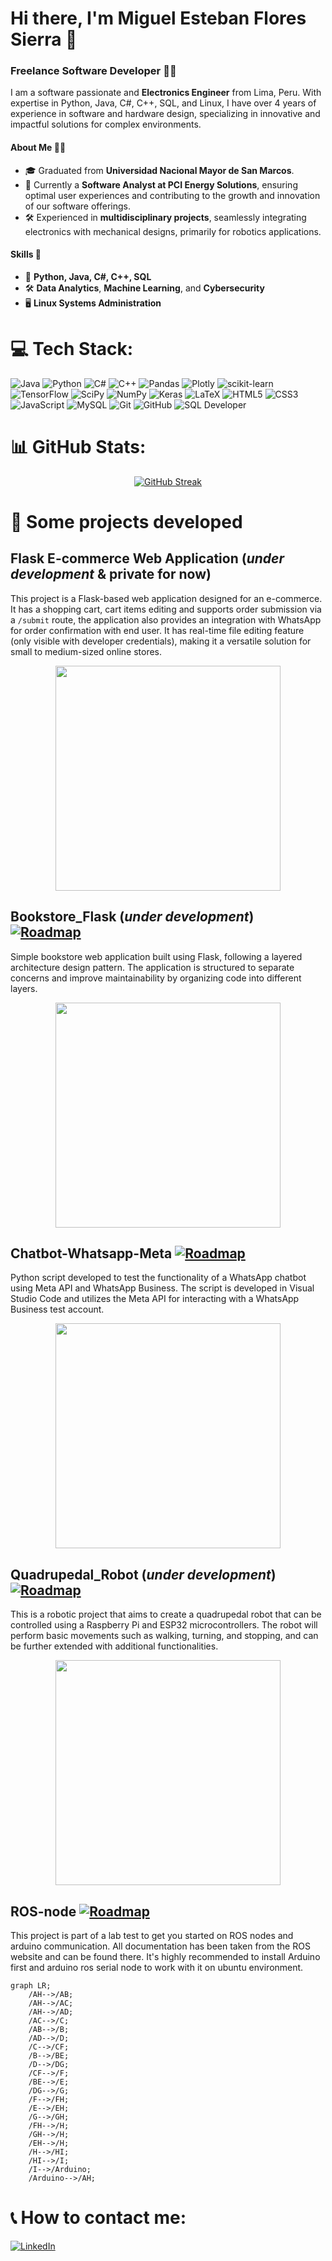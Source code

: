 # Hi there, I'm Miguel Esteban Flores Sierra 👋
### Freelance Software Developer 👨‍💻

I am a software passionate and **Electronics Engineer** from Lima, Peru. With expertise in Python, Java, C#, C++, SQL, and Linux, I have over 4 years of experience in software and hardware design, specializing in innovative and impactful solutions for complex environments.

#### About Me 🙋‍♂️
- 🎓 Graduated from **Universidad Nacional Mayor de San Marcos**.
- 💼 Currently a **Software Analyst at PCI Energy Solutions**, ensuring optimal user experiences and contributing to the growth and innovation of our software offerings.
- 🛠️ Experienced in **multidisciplinary projects**, seamlessly integrating electronics with mechanical designs, primarily for robotics applications.

#### Skills 🔧
- 🐍 **Python, Java, C#, C++, SQL**
- 🛠️ **Data Analytics**, **Machine Learning**, and **Cybersecurity**
- 🖥️ **Linux Systems Administration**

# 💻 Tech Stack:
![Java](https://img.shields.io/badge/java-%23ED8B00.svg?style=plastic&logo=java&logoColor=white) ![Python](https://img.shields.io/badge/Python-3776AB?style=plastic&logo=python&logoColor=white) ![C#](https://img.shields.io/badge/c%23-%23239120.svg?style=plastic&logo=c-sharp&logoColor=white) ![C++](https://img.shields.io/badge/c++-%2300599C.svg?style=plastic&logo=c%2B%2B&logoColor=white) ![Pandas](https://img.shields.io/badge/pandas-%23150458.svg?style=plastic&logo=pandas&logoColor=white) ![Plotly](https://img.shields.io/badge/Plotly-%233F4F75.svg?style=plastic&logo=plotly&logoColor=white) ![scikit-learn](https://img.shields.io/badge/scikit--learn-%23F7931E.svg?style=plastic&logo=scikit-learn&logoColor=white) ![TensorFlow](https://img.shields.io/badge/TensorFlow-%23FF6F00.svg?style=plastic&logo=TensorFlow&logoColor=white) ![SciPy](https://img.shields.io/badge/SciPy-%230C55A5.svg?style=plastic&logo=scipy&logoColor=%white) ![NumPy](https://img.shields.io/badge/numpy-%23013243.svg?style=plastic&logo=numpy&logoColor=white) ![Keras](https://img.shields.io/badge/Keras-%23D00000.svg?style=plastic&logo=Keras&logoColor=white) ![LaTeX](https://img.shields.io/badge/latex-%23008080.svg?style=plastic&logo=latex&logoColor=white) ![HTML5](https://img.shields.io/badge/HTML5-E34F26?style=plastic&logo=html5&logoColor=white) ![CSS3](https://img.shields.io/badge/CSS3-1572B6?style=plastic&logo=css3&logoColor=white) ![JavaScript](https://img.shields.io/badge/JavaScript-F7DF1E?style=plastic&logo=javascript&logoColor=black) ![MySQL](https://img.shields.io/badge/MySQL-00000F?style=plastic&logo=mysql&logoColor=white) ![Git](https://img.shields.io/badge/Git-F05032?style=plastic&logo=git&logoColor=white) ![GitHub](https://img.shields.io/badge/GitHub-100000?style=plastic&logo=github&logoColor=white) ![SQL Developer](https://img.shields.io/badge/SQL%20Developer-007ACC?style=plastic&logo=oracle&logoColor=white)

# 📊 GitHub Stats:
<div align="center">
  <a href="https://git.io/streak-stats">
    <img src="https://github-readme-streak-stats.herokuapp.com?user=m1guel17&theme=transparent&hide_border=true&date_format=M%20j%5B%2C%20Y%5D&exclude_days=Sun%2CSat" alt="GitHub Streak" />
  </a>
</div>

# 🚀 Some projects developed
## Flask E-commerce Web Application (_under development_ & private for now)
This project is a Flask-based web application designed for an e-commerce. It has a shopping cart, cart items editing and supports order submission via a `/submit` route, the application also provides an integration with WhatsApp for order confirmation with end user. It has real-time file editing feature (only visible with developer credentials), making it a versatile solution for small to medium-sized online stores. 
<p align="center">
<img src="https://github.com/user-attachments/assets/aa02f88f-a930-406d-b7cf-5971fe14931b" height="360">
</p>

## Bookstore_Flask (_under development_) [![Roadmap](https://img.shields.io/github/stars/m1guel17/Bookstore_Flask?label=Bookstore_Flask&style=social)](https://github.com/m1guel17/Bookstore_Flask)
Simple bookstore web application built using Flask, following a layered architecture design pattern. The application is structured to separate concerns and improve maintainability by organizing code into different layers.
<p align="center">
<img src="https://github.com/user-attachments/assets/c6e89c40-8455-46d6-ae21-a6c64c440c30" height="360">
</p>

## Chatbot-Whatsapp-Meta [![Roadmap](https://img.shields.io/github/stars/m1guel17/Chatbot-Whatsapp-Meta?label=Chatbot-Whatsapp-Meta&style=social)](https://github.com/m1guel17/Chatbot-Whatsapp-Meta)
Python script developed to test the functionality of a WhatsApp chatbot using Meta API and WhatsApp Business. The script is developed in Visual Studio Code and utilizes the Meta API for interacting with a WhatsApp Business test account.
<p align="center">
<img src="https://github.com/user-attachments/assets/9a815c0f-44dd-44f0-8f8e-633799482c94" height="360">
</p>

## Quadrupedal_Robot (_under development_) [![Roadmap](https://img.shields.io/github/stars/m1guel17/Quadrupedal_Robot?label=Quadrupedal_Robot&style=social)](https://github.com/m1guel17/Quadrupedal_Robot)
This is a robotic project that aims to create a quadrupedal robot that can be controlled using a Raspberry Pi and ESP32 microcontrollers. The robot will perform basic movements such as walking, turning, and stopping, and can be further extended with additional functionalities.
<p align="center">
<img src="https://github.com/user-attachments/assets/fb4d6924-da4f-4aa2-9c81-be8eec2a9ae3" height="360">
</p>

## ROS-node [![Roadmap](https://img.shields.io/github/stars/m1guel17/ROS-node?label=ROS-node&style=social)](https://github.com/m1guel17/ROS-node)
This project is part of a lab test to get you started on ROS nodes and arduino communication. All documentation has been taken from the ROS website and can be found there. It's highly recommended to install Arduino first and arduino ros serial node to work with it on ubuntu environment.
```mermaid
graph LR;
    /AH-->/AB;
    /AH-->/AC;
    /AH-->/AD;
    /AC-->/C;
    /AB-->/B;
    /AD-->/D;
    /C-->/CF;
    /B-->/BE;
    /D-->/DG;
    /CF-->/F;
    /BE-->/E;
    /DG-->/G;
    /F-->/FH;
    /E-->/EH;
    /G-->/GH;
    /FH-->/H;
    /GH-->/H;
    /EH-->/H;
    /H-->/HI;
    /HI-->/I;
    /I-->/Arduino;
    /Arduino-->/AH;
```
# 📞 How to contact me:
[![LinkedIn](https://img.shields.io/badge/LinkedIn-miguel-0077B5?style=for-the-badge&logo=linkedin&logoColor=white&labelColor=101010)](https://www.linkedin.com/in/miguel-esteban-flores-sierra)
</br>
